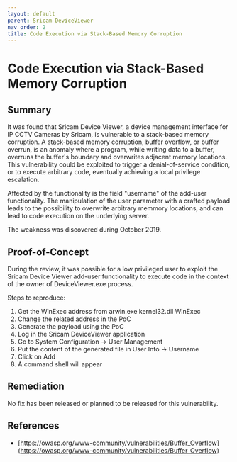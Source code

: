 ```yaml
---
layout: default
parent: Sricam DeviceViewer
nav_order: 2
title: Code Execution via Stack-Based Memory Corruption
---
```

# Code Execution via Stack-Based Memory Corruption

## Summary

It was found that Sricam Device Viewer, a device management interface for IP CCTV Cameras by Sricam, is vulnerable to a stack-based memory corruption. A stack-based memory corruption, buffer overflow, or buffer overrun, is an anomaly where a program, while writing data to a buffer, overruns the buffer's boundary and overwrites adjacent memory locations. This vulnerability could be exploited to trigger a denial-of-service condition, or to execute arbitrary code, eventually achieving a local privilege escalation.

Affected by the functionality is the field "username" of the add-user functionality. The manipulation of the user parameter with a crafted payload leads to the possibility to overwrite arbitrary memmory locations, and can lead to code execution on the underlying server.

The weakness was discovered during October 2019.

## Proof-of-Concept

During the review, it was possible for a low privileged user to exploit the Sricam Device Viewer add-user functionality to execute code in the context of the owner of DeviceViewer.exe process.

Steps to reproduce:

1. Get the WinExec address from arwin.exe kernel32.dll WinExec
2. Change the related address in the PoC
3. Generate the payload using the PoC
4. Log in the Sricam DeviceViewer application
5. Go to System Configuration -> User Management
6. Put the content of the generated file in User Info -> Username  
7. Click on Add
8. A command shell will appear

## Remediation

No fix has been released or planned to be released for this vulnerability. 

## References

* [https://owasp.org/www-community/vulnerabilities/Buffer_Overflow](https://owasp.org/www-community/vulnerabilities/Buffer_Overflow)